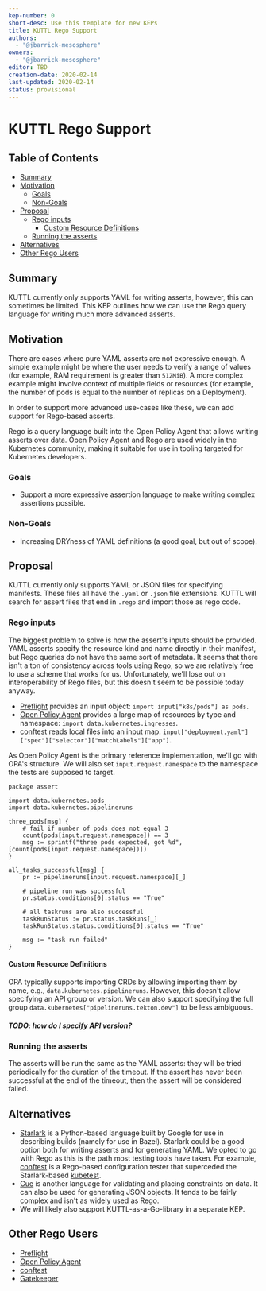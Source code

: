 ```yaml
---
kep-number: 0
short-desc: Use this template for new KEPs
title: KUTTL Rego Support
authors:
  - "@jbarrick-mesosphere"
owners:
  - "@jbarrick-mesosphere"
editor: TBD
creation-date: 2020-02-14
last-updated: 2020-02-14
status: provisional
---
```


# KUTTL Rego Support

## Table of Contents

* [Summary](#summary)
* [Motivation](#motivation)
    * [Goals](#goals)
    * [Non-Goals](#non-goals)
* [Proposal](#proposal)
    * [Rego inputs](#rego-inputs)
        * [Custom Resource Definitions](#custom-resource-definitions)
    * [Running the asserts](#running-the-asserts)
* [Alternatives](#alternatives)
* [Other Rego Users](#other-rego-users)

## Summary

KUTTL currently only supports YAML for writing asserts, however, this can sometimes be limited. This KEP outlines how we can use the Rego query language for writing much more advanced asserts.

## Motivation

There are cases where pure YAML asserts are not expressive enough. A simple example might be where the user needs to verify a range of values (for example, RAM requirement is greater than `512MiB`). A more complex example might involve context of multiple fields or resources (for example, the number of pods is equal to the number of replicas on a Deployment).

In order to support more advanced use-cases like these, we can add support for Rego-based asserts.

Rego is a query language built into the Open Policy Agent that allows writing asserts over data. Open Policy Agent and Rego are used widely in the Kubernetes community, making it suitable for use in tooling targeted for Kubernetes developers.

### Goals

* Support a more expressive assertion language to make writing complex assertions possible.

### Non-Goals

* Increasing DRYness of YAML definitions (a good goal, but out of scope).

## Proposal

KUTTL currently only supports YAML or JSON files for specifying manifests. These files all have the `.yaml` or `.json` file extensions. KUTTL will search for assert files that end in `.rego` and import those as rego code.

### Rego inputs

The biggest problem to solve is how the assert's inputs should be provided. YAML asserts specify the resource kind and name directly in their manifest, but Rego queries do not have the same sort of metadata. It seems that there isn't a ton of consistency across tools using Rego, so we are relatively free to use a scheme that works for us. Unfortunately, we'll lose out on interoperability of Rego files, but this doesn't seem to be possible today anyway.

* [Preflight](https://github.com/jetstack/preflight) provides an input object: `import input["k8s/pods"] as pods`.
* [Open Policy Agent](https://www.openpolicyagent.org/docs/latest/) provides a large map of resources by type and namespace: `import data.kubernetes.ingresses`.
* [conftest](https://github.com/instrumenta/conftest) reads local files into an input map: `input["deployment.yaml"]["spec"]["selector"]["matchLabels"]["app"]`.

As Open Policy Agent is the primary reference implementation, we'll go with OPA's structure. We will also set `input.request.namespace` to the namespace the tests are supposed to target.

```
package assert

import data.kubernetes.pods
import data.kubernetes.pipelineruns

three_pods[msg] {
    # fail if number of pods does not equal 3
    count(pods[input.request.namespace]) == 3
    msg := sprintf("three pods expected, got %d", [count(pods[input.request.namespace])])
}

all_tasks_successful[msg] {
    pr := pipelineruns[input.request.namespace][_]
    
    # pipeline run was successful
    pr.status.conditions[0].status == "True"
    
    # all taskruns are also successful
    taskRunStatus := pr.status.taskRuns[_]
    taskRunStatus.status.conditions[0].status == "True"

    msg := "task run failed"
}
```

#### Custom Resource Definitions

OPA typically supports importing CRDs by allowing importing them by name, e.g., `data.kubernetes.pipelineruns`. However, this doesn't allow specifying an API group or version. We can also support specifying the full group `data.kubernetes["pipelineruns.tekton.dev"]` to be less ambiguous.

##### TODO: how do I specify API version?

### Running the asserts

The asserts will be run the same as the YAML asserts: they will be tried periodically for the duration of the timeout. If the assert has never been successful at the end of the timeout, then the assert will be considered failed.

## Alternatives

* [Starlark](https://github.com/bazelbuild/starlark) is a Python-based language built by Google for use in describing builds (namely for use in Bazel). Starlark could be a good option both for writing asserts and for generating YAML. We opted to go with Rego as this is the path most testing tools have taken. For example, [conftest](https://github.com/instrumenta/conftest) is a Rego-based configuration tester that superceded the Starlark-based [kubetest](https://github.com/garethr/kubetest).
* [Cue](https://cuelang.org/) is another language for validating and placing constraints on data. It can also be used for generating JSON objects. It tends to be fairly complex and isn't as widely used as Rego.
* We will likely also support KUTTL-as-a-Go-library in a separate KEP.

## Other Rego Users

* [Preflight](https://github.com/jetstack/preflight)
* [Open Policy Agent](https://www.openpolicyagent.org/docs/latest/)
* [conftest](https://github.com/instrumenta/conftest)
* [Gatekeeper](https://kubernetes.io/blog/2019/08/06/opa-gatekeeper-policy-and-governance-for-kubernetes/)
